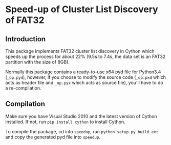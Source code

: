 Speed-up of Cluster List Discovery of FAT32
====

Introduction
----
This package implements FAT32 cluster list discovery in Cython which speeds up
the process for about 22% (9.5s to 7.4s, the data set is an FAT32 partition with
the size of 8GB).

Normally this package contains a ready-to-use x64 pyd file for Python3.4
 (`_op.pyd`), however, if you choose to modify the source code (`_op.pxd`
which acts as header file and `_op.pyx` which acts as source file), you'll have
to do a re-compilation.

Compilation
----
Make sure you have Visual Studio 2010 and the latest version of Cython
installed. If not, run `pip install cython` to install Cython.

To compile the package, cd into `speedup`, run `python setup.py build_ext` and
copy the generated pyd file into `speedup`.

